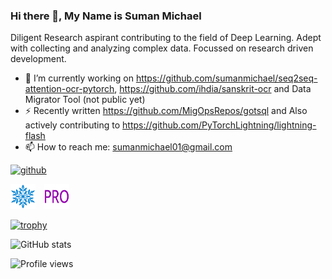 ### Hi there 👋, My Name is Suman Michael
Diligent Research aspirant contributing to the field of Deep Learning. Adept with collecting and analyzing complex data. Focussed on research driven development.

- 🔭 I’m currently working on https://github.com/sumanmichael/seq2seq-attention-ocr-pytorch, https://github.com/ihdia/sanskrit-ocr and Data Migrator Tool (not public yet)
- ⚡ Recently written https://github.com/MigOpsRepos/gotsql and Also actively contributing to https://github.com/PyTorchLightning/lightning-flash 
- 📫 How to reach me: sumanmichael01@gmail.com 


[<img src='https://cdn.jsdelivr.net/npm/simple-icons@3.0.1/icons/github.svg' alt='github' height='40'>](https://github.com/sumanmichael)  

<a href='https://archiveprogram.github.com/'><img src='https://raw.githubusercontent.com/acervenky/animated-github-badges/master/assets/acbadge.gif' width='40' height='40'></a> <a href='https://github.com/pricing'><img src='https://raw.githubusercontent.com/acervenky/animated-github-badges/master/assets/pro.gif' width='40' height='40'></a> 

[![trophy](https://github-profile-trophy.vercel.app/?username=sumanmichael)](https://github.com/ryo-ma/github-profile-trophy)

![GitHub stats](https://github-readme-stats.vercel.app/api?username=sumanmichael&show_icons=true&count_private=true)  

![Profile views](https://gpvc.arturio.dev/sumanmichael)  
